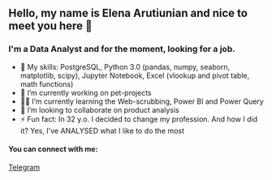 ## Hello, my name is Elena Arutiunian and nice to meet you here 👋

### I'm a Data Analyst and for the moment, looking for a job. 

- 🦾 My skills: PostgreSQL, Python 3.0 (pandas, numpy, seaborn, matplotlib, scipy), Jupyter Notebook, Excel (vlookup and pivot table, math functions)
- 🔭 I’m currently working on pet-projects
- 👩‍🎓 I’m currently learning the Web-scrubbing, Power BI and Power Query
- 👯 I’m looking to collaborate on product analysis
- ⚡ Fun fact: In 32 y.o. I decided to change my profession. And how I did it? Yes, I've ANALYSED what I like to do the most
  
#### You can connect with me:
[Telegram](https://t.me/Elena_Arutiunian_1992)
